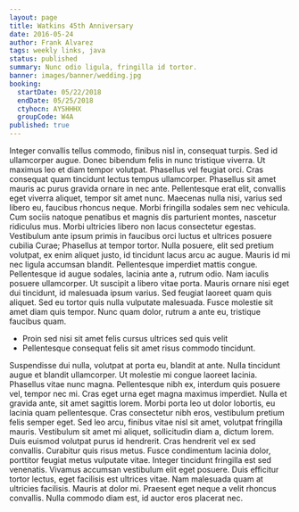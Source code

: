```yaml
---
layout: page
title: Watkins 45th Anniversary
date: 2016-05-24
author: Frank Alvarez
tags: weekly links, java
status: published
summary: Nunc odio ligula, fringilla id tortor.
banner: images/banner/wedding.jpg
booking:
  startDate: 05/22/2018
  endDate: 05/25/2018
  ctyhocn: AYSHHHX
  groupCode: W4A
published: true
---
```

Integer convallis tellus commodo, finibus nisl in, consequat turpis. Sed id ullamcorper augue. Donec bibendum felis in nunc tristique viverra. Ut maximus leo et diam tempor volutpat. Phasellus vel feugiat orci. Cras consequat quam tincidunt lectus tempus ullamcorper. Phasellus sit amet mauris ac purus gravida ornare in nec ante. Pellentesque erat elit, convallis eget viverra aliquet, tempor sit amet nunc. Maecenas nulla nisi, varius sed libero eu, faucibus rhoncus neque.
Morbi fringilla sodales sem nec vehicula. Cum sociis natoque penatibus et magnis dis parturient montes, nascetur ridiculus mus. Morbi ultricies libero non lacus consectetur egestas. Vestibulum ante ipsum primis in faucibus orci luctus et ultrices posuere cubilia Curae; Phasellus at tempor tortor. Nulla posuere, elit sed pretium volutpat, ex enim aliquet justo, id tincidunt lacus arcu ac augue. Mauris id mi nec ligula accumsan blandit. Pellentesque imperdiet mattis congue. Pellentesque id augue sodales, lacinia ante a, rutrum odio. Nam iaculis posuere ullamcorper. Ut suscipit a libero vitae porta. Mauris ornare nisi eget dui tincidunt, id malesuada ipsum varius. Sed feugiat laoreet quam quis aliquet. Sed eu tortor quis nulla vulputate malesuada. Fusce molestie sit amet diam quis tempor. Nunc quam dolor, rutrum a ante eu, tristique faucibus quam.

* Proin sed nisi sit amet felis cursus ultrices sed quis velit
* Pellentesque consequat felis sit amet risus commodo tincidunt.

Suspendisse dui nulla, volutpat at porta eu, blandit at ante. Nulla tincidunt augue et blandit ullamcorper. Ut molestie mi congue laoreet lacinia. Phasellus vitae nunc magna. Pellentesque nibh ex, interdum quis posuere vel, tempor nec mi. Cras eget urna eget magna maximus imperdiet. Nulla et gravida ante, sit amet sagittis lorem. Morbi porta leo ut dolor lobortis, eu lacinia quam pellentesque. Cras consectetur nibh eros, vestibulum pretium felis semper eget.
Sed leo arcu, finibus vitae nisl sit amet, volutpat fringilla mauris. Vestibulum sit amet mi aliquet, sollicitudin diam a, dictum lorem. Duis euismod volutpat purus id hendrerit. Cras hendrerit vel ex sed convallis. Curabitur quis risus metus. Fusce condimentum lacinia dolor, porttitor feugiat metus vulputate vitae. Integer tincidunt fringilla est sed venenatis. Vivamus accumsan vestibulum elit eget posuere. Duis efficitur tortor lectus, eget facilisis est ultrices vitae. Nam malesuada quam at ultricies facilisis. Mauris at dolor mi. Praesent eget neque a velit rhoncus convallis. Nulla commodo diam est, id auctor eros placerat nec.
